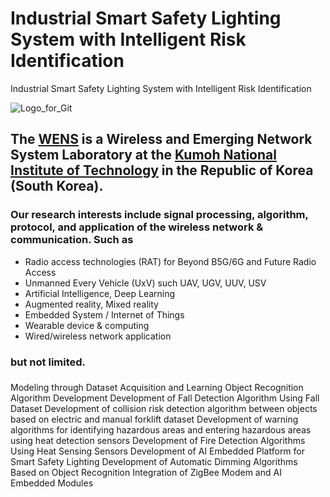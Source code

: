 #  Industrial Smart Safety Lighting System with Intelligent Risk Identification
 Industrial Smart Safety Lighting System with Intelligent Risk Identification
 
![Logo_for_Git](https://github.com/WENS-KIT/Altitude-based-Automatic-Tiling-Algorithm-for-Small-Object-Detection/assets/96454461/c66d7644-a9b7-4d77-a0db-46105f4b0aaa)
<!-- change the link of the logo which on your repo. -->

## The [WENS](https://wens.kumoh.ac.kr/) is a  Wireless and Emerging Network System Laboratory at the [Kumoh National Institute of Technology](https://eng.kumoh.ac.kr/) in the Republic of Korea (South Korea). 

### Our research interests include signal processing, algorithm, protocol, and application of the wireless network & communication. Such as 
* Radio access technologies (RAT) for Beyond B5G/6G and Future Radio Access
* Unmanned Every Vehicle (UxV) such UAV, UGV, UUV, USV 
* Artificial Intelligence, Deep Learning  
* Augmented reality, Mixed reality 
* Embedded System / Internet of Things
* Wearable device & computing
* Wired/wireless network application   
### but not limited.

### <!-- Note here the introduce of the repo or docker image. -->

Modeling through Dataset Acquisition and Learning
Object Recognition Algorithm Development
Development of Fall Detection Algorithm Using Fall Dataset
Development of collision risk detection algorithm between objects based on electric and manual forklift dataset
Development of warning algorithms for identifying hazardous areas and entering hazardous areas using heat detection sensors
Development of Fire Detection Algorithms Using Heat Sensing Sensors
Development of AI Embedded Platform for Smart Safety Lighting
Development of Automatic Dimming Algorithms Based on Object Recognition
Integration of ZigBee Modem and AI Embedded Modules
